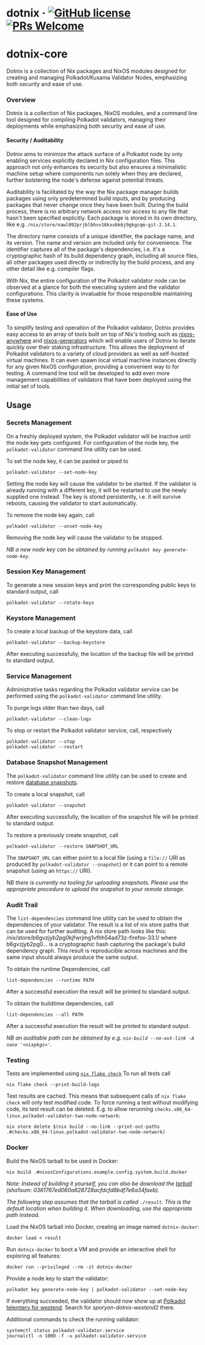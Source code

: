 # dotnix &middot; [![GitHub license](https://img.shields.io/badge/license-GPL3%2FApache2-blue)](#LICENSE) [![PRs Welcome](https://img.shields.io/badge/PRs-welcome-brightgreen.svg)](docs/CONTRIBUTING.adoc)

# dotnix-core

Dotnix is a collection of Nix packages and NixOS modules designed for creating and managing Polkadot/Kusama Validator Nodes, emphasizing both security and ease of use.

### Overview

Dotnix is a collection of Nix packages, NixOS modules, and a command line tool designed for compiling Polkadot validators, managing their deployments while emphasizing both security and ease of use.

#### Security / Auditability

Dotnix aims to minimize the attack surface of a Polkadot node by only enabling services explicitly declared in Nix configuration files. This approach not only enhances its security but also ensures a minimalistic machine setup where components run solely when they are declared, further bolstering the node's defense against potential threats.

Auditability is facilitated by the way the Nix package manager builds packages using only predetermined build inputs, and by producing packages that never change once they have been built. During the build process, there is no arbitrary network access nor access to any file that hasn't been specified explicitly.
Each package is stored in its own directory, like e.g. `/nix/store/nawl092prjblbhvv16kxxbk6j9gkgcqm-git-2.14.1`.

The directory name consists of a unique identifier, the package name, and its version. The name and version are included only for convenience. The identifier captures all of the package's dependencies, i.e. it's a cryptographic hash of its build dependency graph, including all source files, all other packages used directly or indirectly by the build process, and any other detail like e.g. compiler flags.

With Nix, the entire configuration of the Polkadot validator node can be observed at a glance for both the executing system and the validator configurations. This clarity is invaluable for those responsible maintaining these systems.

#### Ease of Use

To simplify testing and operation of the Polkadot validator, Dotnix provides easy access to an array of tools built on top of Nix's tooling such as [nixos-anywhere](https://github.com/nix-community/nixos-anywhere) and [nixos-generators](https://github.com/nix-community/nixos-generators) which will enable users of Dotnix to iterate quickly over their staking infrastructure. This allows the deployment of Polkadot validators to a variety of cloud providers as well as self-hosted virtual machines. It can even spawn local virtual machine instances directly for any given NixOS configuration, providing a convenient way to for testing. A command line tool will be developed to add even more management capabilities of validators that have been deployed using the initial set of tools.

## Usage

### Secrets Management

On a freshly deployed system, the Polkadot validator will be inactive until the node key gets configured.
For configuration of the node key, the `polkadot-validator` command line utility can be used.

To set the node key, it can be pasted or piped to

    polkadot-validator --set-node-key

Setting the node key will cause the validator to be started.  If the validator
is already running with a different key, it will be restarted to use the newly
supplied one instead.  The key is stored persistently, i.e. it will survive
reboots, causing the validator to start automatically.

To remove the node key again, call

    polkadot-validator --unset-node-key

Removing the node key will cause the validator to be stopped.

_NB a new node key can be obtained by running `polkadot key generate-node-key`._

### Session Key Management

To generate a new session keys and print the corresponding public keys to standard output, call

    polkadot-validator --rotate-keys

### Keystore Management

To create a local backup of the keystore data, call

    polkadot-validator --backup-keystore

After executing successfully, the location of the backup file will be printed to standard output.

### Service Management

Administrative tasks regarding the Polkadot validator service can be performed
using the `polkadot-validator` command line utility.

To purge logs older than two days, call

    polkadot-validator --clean-logs

To stop or restart the Polkadot validator service, call, respectively

    polkadot-validator --stop
    polkadot-validator --restart

### Database Snapshot Management

The `polkadot-validator` command line utility can be used to create and restore
[database snapshots](https://wiki.polkadot.network/docs/maintain-guides-how-to-validate-polkadot#database-snapshot-services).

To create a local snapshot, call

    polkadot-validator --snapshot

After executing successfully, the location of the snapshot file will be printed to standard output.

To restore a previously create snapshot, call

    polkadot-validator --restore SNAPSHOT_URL

The `SNAPSHOT_URL` can either point to a local file (using a `file://` URI as produced by `polkadot-validator --snapshot`)
or it can point to a remote snapshot (using an `https://` URI).

_NB there is currently no tooling for uploading snapshots.  Please use the appropriate procedure to upload the snapshot to your
remote storage._

### Audit Trail

The `list-dependencies` command line utility can be used to obtain the dependencies of your validator.
The result is a list of nix store paths that can be used for further auditing.
A nix store path looks like this: /nix/store/b6gvzjyb2pg0kjfwrjmg1vfhh54ad73z-firefox-33.1/
where b6gvzjyb2pg0… is a cryptographic hash capturing the package's build dependency graph.
This result is reproducible across machines and the same input should always produce the same output.

To obtain the runtime Dependencies, call

    list-dependencies --runtime PATH

After a successful execution the result will be printed to standard output.

To obtain the buildtime dependencies, call

    list-dependencies --all PATH

After a successful execution the result will be printed to standard output.

_NB an auditable path can be obtained by e.g. `nix-build --no-out-link -A nano '<nixpkgs>'`._

### Testing

Tests are implemented using [`nix flake check`](https://nixos.org/manual/nix/stable/command-ref/new-cli/nix3-flake-check)
To run all tests call

    nix flake check --print-build-logs

Test results are cached.  This means that subsequent calls of `nix flake check`
will only test modified code.  To force running a test without modifying code,
its test result can be deleted.
E.g. to allow rerunning `checks.x86_64-linux.polkadot-validator-two-node-network`:

    nix store delete $(nix build --no-link --print-out-paths .#checks.x86_64-linux.polkadot-validator-two-node-network)

### Docker

Build the NixOS tarball to be used in Docker:

    nix build .#nixosConfigurations.example.config.system.build.docker

_Note: Instead of building it yourself, you can also be download the
[tarball](https://sporyon.io/wp-content/releases/nixos-system-x86_64-linux.tar.xz)
(sha1sum: 0361767ed060a628728acfdcfd8bdf7e6a34faeb)._

_The following step assumes that the tarball is called `./result`.  This is the
default location when building it.  When downloading, use the appropriate path
instead._

Load the NixOS tarball into Docker, creating an image named `dotnix-docker`:

    docker load < result

Run `dotnix-docker` to boot a VM and provide an interactive shell for exploring all features:

    docker run --privileged --rm -it dotnix-docker

Provide a node key to start the validator:

    polkadot key generate-node-key | polkadot-validator --set-node-key

If everything succeeded, the validator should now show up at
[Polkadot telemtery for westend](https://telemetry.polkadot.io/#list/0xe143f23803ac50e8f6f8e62695d1ce9e4e1d68aa36c1cd2cfd15340213f3423e).
Search for _sporyon-dotnix-westend2_ there.

Additional commands to check the running validator:

    systemctl status polkadot-validator.service
    journalctl -n 1000 -f -u polkadot-validator.service
